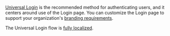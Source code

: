 [Universal Login](/universal-login) is the recommended method for authenticating users, and it centers around use of the Login page. You can customize the Login page to support your organization's [branding requirements](/universal-login#customizing-universal-login).

The Universal Login flow is [fully localized](/universal-login/i18n).
